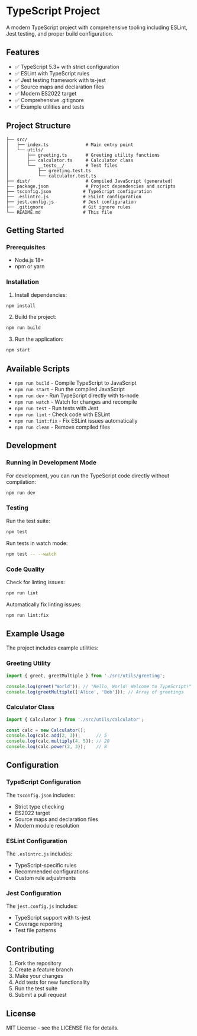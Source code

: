 # TypeScript Project

A modern TypeScript project with comprehensive tooling including ESLint, Jest testing, and proper build configuration.

## Features

- ✅ TypeScript 5.3+ with strict configuration
- ✅ ESLint with TypeScript rules
- ✅ Jest testing framework with ts-jest
- ✅ Source maps and declaration files
- ✅ Modern ES2022 target
- ✅ Comprehensive .gitignore
- ✅ Example utilities and tests

## Project Structure

```
├── src/
│   ├── index.ts              # Main entry point
│   └── utils/
│       ├── greeting.ts       # Greeting utility functions
│       ├── calculator.ts     # Calculator class
│       └── __tests__/        # Test files
│           ├── greeting.test.ts
│           └── calculator.test.ts
├── dist/                     # Compiled JavaScript (generated)
├── package.json              # Project dependencies and scripts
├── tsconfig.json            # TypeScript configuration
├── .eslintrc.js             # ESLint configuration
├── jest.config.js           # Jest configuration
├── .gitignore               # Git ignore rules
└── README.md                # This file
```

## Getting Started

### Prerequisites

- Node.js 18+
- npm or yarn

### Installation

1. Install dependencies:

```bash
npm install
```

2. Build the project:

```bash
npm run build
```

3. Run the application:

```bash
npm start
```

## Available Scripts

- `npm run build` - Compile TypeScript to JavaScript
- `npm run start` - Run the compiled JavaScript
- `npm run dev` - Run TypeScript directly with ts-node
- `npm run watch` - Watch for changes and recompile
- `npm run test` - Run tests with Jest
- `npm run lint` - Check code with ESLint
- `npm run lint:fix` - Fix ESLint issues automatically
- `npm run clean` - Remove compiled files

## Development

### Running in Development Mode

For development, you can run the TypeScript code directly without compilation:

```bash
npm run dev
```

### Testing

Run the test suite:

```bash
npm test
```

Run tests in watch mode:

```bash
npm test -- --watch
```

### Code Quality

Check for linting issues:

```bash
npm run lint
```

Automatically fix linting issues:

```bash
npm run lint:fix
```

## Example Usage

The project includes example utilities:

### Greeting Utility

```typescript
import { greet, greetMultiple } from './src/utils/greeting';

console.log(greet('World')); // "Hello, World! Welcome to TypeScript!"
console.log(greetMultiple(['Alice', 'Bob'])); // Array of greetings
```

### Calculator Class

```typescript
import { Calculator } from './src/utils/calculator';

const calc = new Calculator();
console.log(calc.add(2, 3));      // 5
console.log(calc.multiply(4, 5)); // 20
console.log(calc.power(2, 3));    // 8
```

## Configuration

### TypeScript Configuration

The `tsconfig.json` includes:

- Strict type checking
- ES2022 target
- Source maps and declaration files
- Modern module resolution

### ESLint Configuration

The `.eslintrc.js` includes:

- TypeScript-specific rules
- Recommended configurations
- Custom rule adjustments

### Jest Configuration

The `jest.config.js` includes:

- TypeScript support with ts-jest
- Coverage reporting
- Test file patterns

## Contributing

1. Fork the repository
2. Create a feature branch
3. Make your changes
4. Add tests for new functionality
5. Run the test suite
6. Submit a pull request

## License

MIT License - see the LICENSE file for details.
